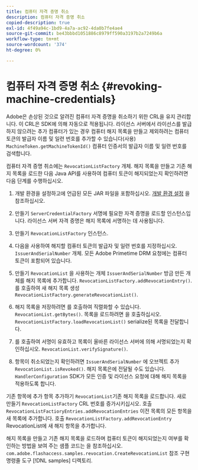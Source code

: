 ```yaml
---
title: 컴퓨터 자격 증명 취소
description: 컴퓨터 자격 증명 취소
copied-description: true
exl-id: 4f49a94c-1bd9-4a7a-ac92-4da0b7fe4ae4
source-git-commit: be43bbbd1051886c8979ff590a3197b2a7249b6a
workflow-type: tm+mt
source-wordcount: '374'
ht-degree: 0%

---
```


# 컴퓨터 자격 증명 취소 {#revoking-machine-credentials}

Adobe은 손상된 것으로 알려진 컴퓨터 자격 증명을 취소하기 위한 CRL을 유지 관리합니다. 이 CRL은 SDK에 의해 자동으로 적용됩니다. 라이선스 서버에서 라이선스를 발급하지 않으려는 추가 컴퓨터가 있는 경우 컴퓨터 해지 목록을 만들고 제외하려는 컴퓨터 토큰의 발급자 이름 및 일련 번호를 추가할 수 있습니다(사용) `MachineToken.getMachineTokenId()` 컴퓨터 인증서의 발급자 이름 및 일련 번호를 검색합니다.

컴퓨터 자격 증명 취소에는 `RevocationListFactory` 개체. 해지 목록을 만들고 기존 해지 목록을 로드한 다음 Java API를 사용하여 컴퓨터 토큰이 해지되었는지 확인하려면 다음 단계를 수행하십시오.

1. 개발 환경을 설정하고에 언급된 모든 JAR 파일을 포함하십시오. [개발 환경 설정](../../protecting-content/setting-up-the-sdk/setup-dev-env.md) 을 참조하십시오.
1. 만들기 `ServerCredentialFactory` 서명에 필요한 자격 증명을 로드할 인스턴스입니다. 라이선스 서버 자격 증명은 해지 목록에 서명하는 데 사용됩니다.
1. 만들기 `RevocationListFactory` 인스턴스.
1. 다음을 사용하여 해지할 컴퓨터 토큰의 발급자 및 일련 번호를 지정하십시오. `IssuerAndSerialNumber` 개체. 모든 Adobe Primetime DRM 요청에는 컴퓨터 토큰이 포함되어 있습니다.
1. 만들기 `RevocationList` 을 사용하는 개체 `IssuerAndSerialNumber` 방금 만든 개체를 해지 목록에 추가합니다. `RevocationListFactory.addRevocationEntry()`. 를 호출하여 새 해지 목록 생성 `RevocationListFactory.generateRevocationList()`.

1. 해지 목록을 저장하려면 를 호출하여 직렬화할 수 있습니다. `RevocationList.getBytes()`. 목록을 로드하려면 을 호출하십시오. `RevocationListFactory.loadRevocationList()` serialize된 목록을 전달합니다.

1. 를 호출하여 서명이 유효하고 목록이 올바른 라이선스 서버에 의해 서명되었는지 확인하십시오. `RevocationList.verifySignature()`.
1. 항목이 취소되었는지 확인하려면 `IssuerAndSerialNumber` 에 오브젝트 추가 `RevocationList.isRevoked()`. 해지 목록은에 전달될 수도 있습니다. `HandlerConfiguration` SDK가 모든 인증 및 라이선스 요청에 대해 해지 목록을 적용하도록 합니다.

기존 항목에 추가 항목 추가하기 `RevocationList`기존 해지 목록을 로드합니다. 새로 만들기 `RevocationListFactory` CRL 번호를 증가시키십시오. 호출 `RevocationListFactioryEntries.addRevocationEntries` 이전 목록의 모든 항목을 새 목록에 추가합니다. 호출 `RevocationListFactory.addRevocationEntry` RevocationList에 새 해지 항목을 추가합니다.

해지 목록을 만들고 기존 해지 목록을 로드하며 컴퓨터 토큰이 해지되었는지 여부를 확인하는 방법을 보여 주는 샘플 코드는 을 참조하십시오. `com.adobe.flashaccess.samples.revocation.CreateRevocationList` 참조 구현 명령줄 도구 [!DNL samples] 디렉토리.
